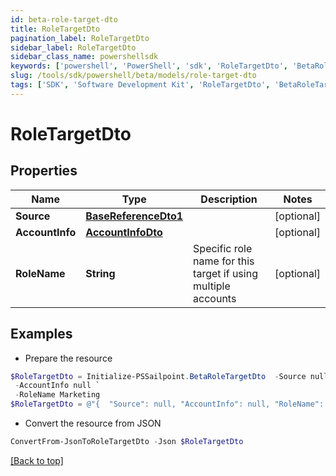```yaml
---
id: beta-role-target-dto
title: RoleTargetDto
pagination_label: RoleTargetDto
sidebar_label: RoleTargetDto
sidebar_class_name: powershellsdk
keywords: ['powershell', 'PowerShell', 'sdk', 'RoleTargetDto', 'BetaRoleTargetDto'] 
slug: /tools/sdk/powershell/beta/models/role-target-dto
tags: ['SDK', 'Software Development Kit', 'RoleTargetDto', 'BetaRoleTargetDto']
---
```



# RoleTargetDto

## Properties

Name | Type | Description | Notes
------------ | ------------- | ------------- | -------------
**Source** | [**BaseReferenceDto1**](base-reference-dto1) |  | [optional] 
**AccountInfo** | [**AccountInfoDto**](account-info-dto) |  | [optional] 
**RoleName** | **String** | Specific role name for this target if using multiple accounts | [optional] 

## Examples

- Prepare the resource
```powershell
$RoleTargetDto = Initialize-PSSailpoint.BetaRoleTargetDto  -Source null `
 -AccountInfo null `
 -RoleName Marketing
$RoleTargetDto = @"{  "Source": null, "AccountInfo": null, "RoleName": "Marketing" }"@
```

- Convert the resource from JSON
```powershell
ConvertFrom-JsonToRoleTargetDto -Json $RoleTargetDto
```


[[Back to top]](#) 

